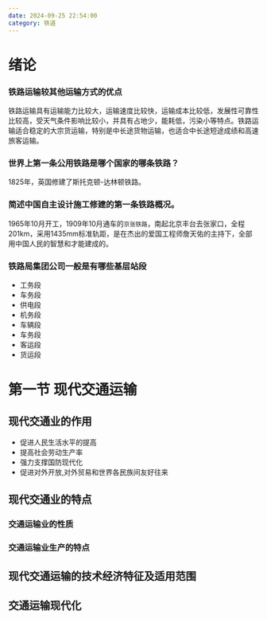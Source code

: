 ```yaml
---
date: 2024-09-25 22:54:00
category: 铁道
---
```

# 绪论

### 铁路运输较其他运输方式的优点
铁路运输具有运输能力比较大，运输速度比较快，运输成本比较低，发展性可靠性比较高，受天气条件影响比较小，并具有占地少，能耗低，污染小等特点。铁路运输适合稳定的大宗货运输，特别是中长途货物运输，也适合中长途短途成绩和高速旅客运输。
### 世界上第一条公用铁路是哪个国家的哪条铁路？
1825年，英国修建了斯托克顿-达林顿铁路。
### 简述中国自主设计施工修建的第一条铁路概况。
1965年10月开工，1909年10月通车的`京张铁路`，南起北京丰台去张家口，全程201km，采用1435mm标准轨距，是在杰出的爱国工程师詹天佑的主持下，全部用中国人民的智慧和才能建成的。
### 铁路局集团公司一般是有哪些基层站段
- 工务段
- 车务段
- 供电段
- 机务段
- 车辆段
- 车务段
- 客运段
- 货运段

# 第一节 现代交通运输

## 现代交通业的作用

- 促进人民生活水平的提高
- 提高社会劳动生产率
- 强力支撑国防现代化
- 促进对外开放,对外贸易和世界各民族间友好往来

## 现代交通业的特点

### 交通运输业的性质

### 交通运输业生产的特点



## 现代交通运输的技术经济特征及适用范围

## 交通运输现代化

